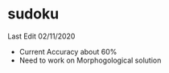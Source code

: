 # sudoku

Last Edit 02/11/2020
- Current Accuracy about 60%
- Need to work on Morphogological solution
